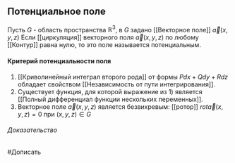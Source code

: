 ## Потенциальное поле
Пусть $G$ - область пространства $\mathbb{R}^3$,  в $G$ задано [[Векторное поле]] $\overrightarrow{a}(x,y,z)$
Если [[циркуляция]] векторного поля $\overrightarrow{a}(x,y,z)$ по любому [[Контур]] равна нулю, то это поле называется потенциальным.
#### Критерий потенциальности поля
1) [[Криволинейный интеграл второго рода]] от формы $Pdx + Qdy +Rdz$ обладает свойством [[Независимость от пути интегрирования]].
2) Существует функция, для которой выражение из 1) является [[Полный дифференциал функции нескольких переменных]].
3) Векторное поле $\overrightarrow{a}(x,y,z)$ является безвихревым: [[ротор]] $rot \overrightarrow{a}(x,y,z) = 0$ при $(x,y,z) \in G$
###### Доказательство 
#Дописать 